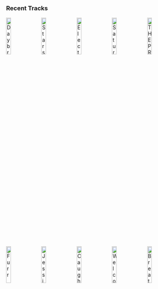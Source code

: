 ### Recent Tracks
[<img src='https://lastfm.freetls.fastly.net/i/u/300x300/951281b5a6f1dc7d06791596dd6a5f27.png' width='16%' height='16%' alt='Daybreak (feat. The Knocks)'>](https://www.last.fm/music/holiday87/_/daybreak%2b%2528feat.%2bthe%2bknocks%2529)&nbsp;&nbsp;&nbsp;&nbsp;[<img src='https://lastfm.freetls.fastly.net/i/u/300x300/7dbe73fab637830abba36ec02a2c2c28.png' width='16%' height='16%' alt='Stars'>](https://www.last.fm/music/future%2bgenerations/_/stars)&nbsp;&nbsp;&nbsp;&nbsp;[<img src='https://lastfm.freetls.fastly.net/i/u/300x300/62ff85ffddd0dd4f43ad948189fbbeb6.png' width='16%' height='16%' alt='Electronic Memories (feat. Mickey Kojak)'>](https://www.last.fm/music/k%253fd/_/electronic%2bmemories%2b%2528feat.%2bmickey%2bkojak%2529)&nbsp;&nbsp;&nbsp;&nbsp;[<img src='https://lastfm.freetls.fastly.net/i/u/300x300/18443a96afbf20c161146c399b42a32c.png' width='16%' height='16%' alt='Saturday Night'>](https://www.last.fm/music/arkells/_/saturday%2bnight)&nbsp;&nbsp;&nbsp;&nbsp;[<img src='https://lastfm.freetls.fastly.net/i/u/300x300/0110b944c57a82d622ba438ee9ed6043.png' width='16%' height='16%' alt='THE PRINCE'>](https://www.last.fm/music/madeon/_/the%2bprince)&nbsp;&nbsp;&nbsp;&nbsp;<br>[<img src='https://lastfm.freetls.fastly.net/i/u/300x300/8229c15f832c446c9fb7537422f09977.png' width='16%' height='16%' alt='Furr'>](https://www.last.fm/music/blitzen%2btrapper/_/furr)&nbsp;&nbsp;&nbsp;&nbsp;[<img src='https://lastfm.freetls.fastly.net/i/u/300x300/d93a28b231024feb91dd5dd462e0a64b.png' width='16%' height='16%' alt='Jessies Girl'>](https://www.last.fm/music/rick%2bspringfield/_/jessie%2527s%2bgirl)&nbsp;&nbsp;&nbsp;&nbsp;[<img src='https://lastfm.freetls.fastly.net/i/u/300x300/2cf1756b4e0c49a6b809464197262a03.png' width='16%' height='16%' alt='Caught Up in You'>](https://www.last.fm/music/.38%2bspecial/_/caught%2bup%2bin%2byou)&nbsp;&nbsp;&nbsp;&nbsp;[<img src='https://lastfm.freetls.fastly.net/i/u/300x300/2c6553b5a17edb7a1c130ab4c48557e1.png' width='16%' height='16%' alt='Welcome to the End of Your Life'>](https://www.last.fm/music/the%2bdriver%2bera/_/welcome%2bto%2bthe%2bend%2bof%2byour%2blife)&nbsp;&nbsp;&nbsp;&nbsp;[<img src='https://lastfm.freetls.fastly.net/i/u/300x300/6a83a851fa7a48a2c8e1b7d4dd5d7fda.png' width='16%' height='16%' alt='Breathing Electricity'>](https://www.last.fm/music/the%2belectric%2bsons/_/breathing%2belectricity)&nbsp;&nbsp;&nbsp;&nbsp;<br>